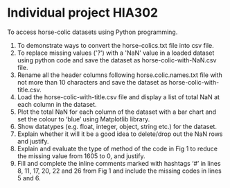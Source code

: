 # Individual project HIA302
 
To access horse-colic datasets using Python programming.
1. To demonstrate ways to convert the horse-colics.txt file into csv file.
2. To replace missing values ('?') with a 'NaN' value in a loaded dataset using python code and save the dataset as horse-colic-with-NaN.csv file.
3. Rename all the header columns following horse.colic.names.txt file with not more than 10 characters and save the dataset as horse-colic-with-title.csv.
4. Load the horse-colic-with-title.csv file and display a list of total NaN at each column in the dataset.
5. Plot the total NaN for each column of the dataset with a bar chart and set the colour to ‘blue’ using Matplotlib library.
6. Show datatypes (e.g. float, integer, object, string etc.) for the dataset.
7. Explain whether it will it be a good idea to delete/drop out the NaN rows and justify.
8. Explain and evaluate the type of method of the code in Fig 1 to reduce the missing value from 1605 to 0, and justify.
9. Fill and complete the inline comments marked with hashtags ‘#’ in lines 8, 11, 17, 20, 22 and 26 from Fig 1 and include the missing codes in lines 5 and 6.
